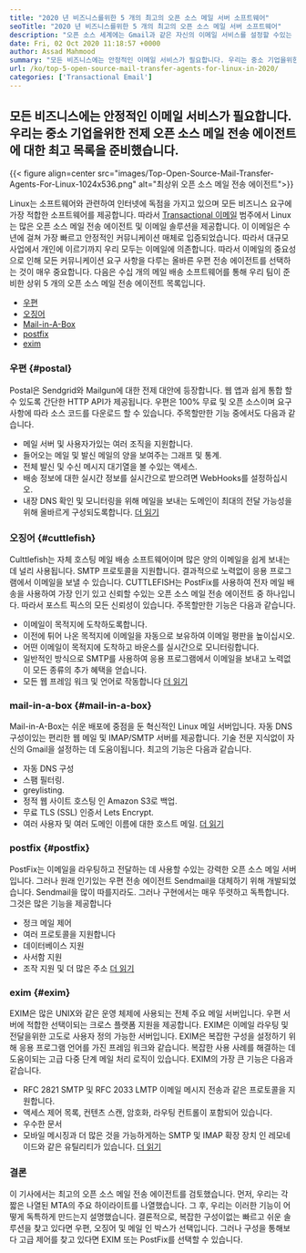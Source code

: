 ```yaml
---
title: "2020 년 비즈니스를위한 5 개의 최고의 오픈 소스 메일 서버 소프트웨어" 
seoTitle: "2020 년 비즈니스를위한 5 개의 최고의 오픈 소스 메일 서버 소프트웨어" 
description: "오픈 소스 세계에는 Gmail과 같은 자신의 이메일 서비스를 설정할 수있는 많은 인기있는 우편 전송 에이전트가 있습니다. 상위 5 개 메일 서버를 선정했습니다." 
date: Fri, 02 Oct 2020 11:18:57 +0000
author: Assad Mahmood
summary: "모든 비즈니스에는 안정적인 이메일 서비스가 필요합니다. 우리는 중소 기업을위한 전제 오픈 소스 메일 전송 에이전트에 대한 최고 목록을 준비했습니다." 
url: /ko/top-5-open-source-mail-transfer-agents-for-linux-in-2020/
categories: ['Transactional Email']
---
```


## 모든 비즈니스에는 안정적인 이메일 서비스가 필요합니다. 우리는 중소 기업을위한 전제 오픈 소스 메일 전송 에이전트에 대한 최고 목록을 준비했습니다.

{{< figure align=center src="images/Top-Open-Source-Mail-Transfer-Agents-For-Linux-1024x536.png" alt="최상위 오픈 소스 메일 전송 에이전트">}}

Linux는 소프트웨어와 관련하여 인터넷에 독점을 가지고 있으며 모든 비즈니스 요구에 가장 적합한 소프트웨어를 제공합니다. 따라서 [Transactional 이메일][1] 범주에서 Linux는 많은 오픈 소스 메일 전송 에이전트 및 이메일 솔루션을 제공합니다.
이 이메일은 수년에 걸쳐 가장 빠르고 안정적인 커뮤니케이션 매체로 입증되었습니다. 따라서 대규모 사업에서 개인에 이르기까지 우리 모두는 이메일에 의존합니다. 따라서 이메일의 중요성으로 인해 모든 커뮤니케이션 요구 사항을 다루는 올바른 우편 전송 에이전트를 선택하는 것이 매우 중요합니다.
다음은 수십 개의 메일 배송 소프트웨어를 통해 우리 팀이 준비한 상위 5 개의 오픈 소스 메일 전송 에이전트 목록입니다.
  * [우편][2]
  * [오징어][3]
  * [Mail-in-A-Box][4]
  * [postfix][5]
  * [exim][6]

### **우편** {#postal}
Postal은 Sendgrid와 Mailgun에 대한 전제 대안에 등장합니다. 웹 앱과 쉽게 통합 할 수 있도록 간단한 HTTP API가 제공됩니다. 우편은 100% 무료 및 오픈 소스이며 요구 사항에 따라 소스 코드를 다운로드 할 수 있습니다.
주목할만한 기능 중에서도 다음과 같습니다.
  * 메일 서버 및 사용자가있는 여러 조직을 지원합니다.
  * 들어오는 메일 및 발신 메일의 양을 보여주는 그래프 및 통계.
  * 전체 발신 및 수신 메시지 대기열을 볼 수있는 액세스.
  * 배송 정보에 대한 실시간 정보를 실시간으로 받으려면 WebHooks를 설정하십시오.
  * 내장 DNS 확인 및 모니터링을 위해 메일을 보내는 도메인이 최대의 전달 가능성을 위해 올바르게 구성되도록합니다.
    [더 읽기][7]

### **오징어** {#cuttlefish}
Culttlefish는 자체 호스팅 메일 배송 소프트웨어이며 많은 양의 이메일을 쉽게 보내는 데 널리 사용됩니다. SMTP 프로토콜을 지원합니다. 결과적으로 노력없이 응용 프로그램에서 이메일을 보낼 수 있습니다. CUTTLEFISH는 PostFix를 사용하여 전자 메일 배송을 사용하여 가장 인기 있고 신뢰할 수있는 오픈 소스 메일 전송 에이전트 중 하나입니다. 따라서 포스트 픽스의 모든 신뢰성이 있습니다.
주목할만한 기능은 다음과 같습니다.
  * 이메일이 목적지에 도착하도록합니다.
  * 이전에 튀어 나온 목적지에 이메일을 자동으로 보유하여 이메일 평판을 높이십시오.
  * 어떤 이메일이 목적지에 도착하고 바운스를 실시간으로 모니터링합니다.
  * 일반적인 방식으로 SMTP를 사용하여 응용 프로그램에서 이메일을 보내고 노력없이 모든 종류의 추가 혜택을 얻습니다.
  * 모든 웹 프레임 워크 및 언어로 작동합니다
    [더 읽기][8]

### **mail-in-a-box** {#mail-in-a-box}
Mail-in-A-Box는 쉬운 배포에 중점을 둔 혁신적인 Linux 메일 서버입니다. 자동 DNS 구성이있는 편리한 웹 메일 및 IMAP/SMTP 서버를 제공합니다. 기술 전문 지식없이 자신의 Gmail을 설정하는 데 도움이됩니다. 최고의 기능은 다음과 같습니다.
  * 자동 DNS 구성
  * 스팸 필터링.
  * greylisting.
  * 정적 웹 사이트 호스팅 인 Amazon S3로 백업.
  * 무료 TLS (SSL) 인증서 Lets Encrypt.
  * 여러 사용자 및 여러 도메인 이름에 대한 호스트 메일.
    [더 읽기][9]

### **postfix** {#postfix}
PostFix는 이메일을 라우팅하고 전달하는 데 사용할 수있는 강력한 오픈 소스 메일 서버입니다. 그러나 원래 인기있는 우편 전송 에이전트 Sendmail을 대체하기 위해 개발되었습니다. Sendmail을 많이 따를지라도. 그러나 구현에서는 매우 뚜렷하고 독특합니다. 그것은 많은 기능을 제공합니다
  * 정크 메일 제어
  * 여러 프로토콜을 지원합니다
  * 데이터베이스 지원
  * 사서함 지원
  * 조작 지원 및 더 많은 주소
    [더 읽기][10]

### **exim** {#exim}
EXIM은 많은 UNIX와 같은 운영 체제에 사용되는 전체 주요 메일 서버입니다. 우편 서버에 적합한 선택이되는 크로스 플랫폼 지원을 제공합니다. EXIM은 이메일 라우팅 및 전달을위한 고도로 사용자 정의 가능한 서버입니다. EXIM은 복잡한 구성을 설정하기 위해 응용 프로그램 언어를 가진 프레임 워크와 같습니다. 복잡한 사용 사례를 해결하는 데 도움이되는 고급 다중 단계 메일 처리 로직이 있습니다. EXIM의 가장 큰 기능은 다음과 같습니다.
  * RFC 2821 SMTP 및 RFC 2033 LMTP 이메일 메시지 전송과 같은 프로토콜을 지원합니다.
  * 액세스 제어 목록, 컨텐츠 스캔, 암호화, 라우팅 컨트롤이 포함되어 있습니다.
  * 우수한 문서
  * 모바일 메시징과 더 많은 것을 가능하게하는 SMTP 및 IMAP 확장 장치 인 레모네이드와 같은 유틸리티가 있습니다.
    [더 읽기][11]

### 결론
이 기사에서는 최고의 오픈 소스 메일 전송 에이전트를 검토했습니다. 먼저, 우리는 각 짧은 나열된 MTA의 주요 하이라이트를 나열했습니다. 그 후, 우리는 이러한 기능이 어떻게 독특하게 만드는지 설명했습니다. 결론적으로, 복잡한 구성이없는 빠르고 쉬운 솔루션을 찾고 있다면 우편, 오징어 및 메일 인 박스가 선택입니다. 그러나 구성을 통해보다 고급 제어를 찾고 있다면 EXIM 또는 PostFix를 선택할 수 있습니다.

  
[1]: https://products.containerize.com/transactional-email
[2]: #postal
[3]: #cuttlefish
[4]: #mail-in-a-box
[5]: #postfix
[6]: #exim
[7]: https://products.containerize.com/transactional-email/postal
[8]: https://products.containerize.com/transactional-email/cuttlefish
[9]: https://products.containerize.com/transactional-email/mail-in-a-box
[10]: https://products.containerize.com/transactional-email/postfix
[11]: https://products.containerize.com/transactional-email/exim
